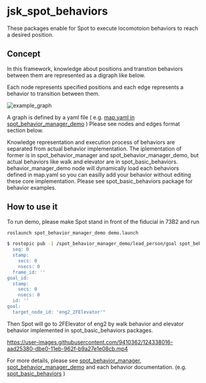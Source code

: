 # jsk_spot_behaviors

These packages enable for Spot to execute locomotoion behaviors to reach a desired position.

## Concept

In this framework, knowledge about positions and transtion behaviors between them are represented as a digraph like below.

Each node represents specified positions and each edge represents a behavior to transition between them.

![example_graph](https://user-images.githubusercontent.com/9410362/124147589-cc8ce700-dac9-11eb-930f-1c00c2a4777e.png)

A graph is defined by a yaml file ( e.g. [map.yaml in spot_behavior_manager_demo](./spot_behavior_manager_demo/config/map.yaml) )
Please see nodes and edges format section below.

Knowledge representation and execution process of behaviors are separated from actual behavior implementation.
The iplementation of former is in spot_behavior_manager and spot_behavior_manager_demo, but actual behaviors like walk and elevator are in spot_basic_behaviors.
behavior_manager_demo node will dynamically load each behaviors defined in map.yaml so you can easilly add your behavior without editing these core implementation.
Please see spot_basic_behaviors package for behavior examples.

## How to use it

To run demo, please make Spot stand in front of the fiducial in 73B2 and run

```bash
roslaunch spot_behavior_manager_demo demo.launch
```

```bash
$ rostopic pub -1 /spot_behavior_manager_demo/lead_person/goal spot_behavior_manager_msgs/LeadPersonActionGoal "header:
  seq: 0
  stamp:
    secs: 0
    nsecs: 0
  frame_id: ''
goal_id:
  stamp:
    secs: 0
    nsecs: 0
  id: ''
goal:
  target_node_id: 'eng2_2FElevator'" 
```

Then Spot will go to 2FElevator of eng2 by walk behavior and elevator behavior implemented in spot_basic_behaviors packages.

https://user-images.githubusercontent.com/9410362/124338016-aad25380-dbe0-11eb-962f-b9a27e1e08cb.mp4

For more details, please see [spot_behavior_manager](./spot_behavior_manager), [spot_behavior_manager_demo](./spot_behavior_manager_demo) and each behavior documentation. (e.g. [spot_basic_behaviors](./spot_basic_behaviors) )
